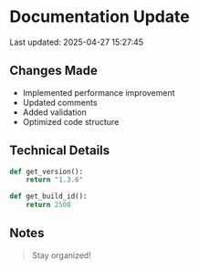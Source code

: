 # Documentation Update

Last updated: 2025-04-27 15:27:45

## Changes Made
- Implemented performance improvement
- Updated comments
- Added validation
- Optimized code structure

## Technical Details
```python
def get_version():
    return "1.3.6"

def get_build_id():
    return 2508
```

## Notes
> Stay organized!
